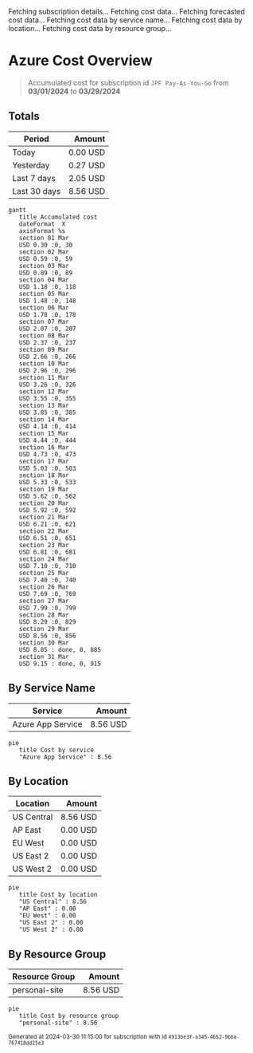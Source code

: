 Fetching subscription details...
Fetching cost data...
Fetching forecasted cost data...
Fetching cost data by service name...
Fetching cost data by location...
Fetching cost data by resource group...
# Azure Cost Overview

> Accumulated cost for subscription id `JPF Pay-As-You-Go` from **03/01/2024** to **03/29/2024**

## Totals

|Period|Amount|
|---|---:|
|Today|0.00 USD|
|Yesterday|0.27 USD|
|Last 7 days|2.05 USD|
|Last 30 days|8.56 USD|

```mermaid
gantt
   title Accumulated cost
   dateFormat  X
   axisFormat %s
   section 01 Mar
   USD 0.30 :0, 30
   section 02 Mar
   USD 0.59 :0, 59
   section 03 Mar
   USD 0.89 :0, 89
   section 04 Mar
   USD 1.18 :0, 118
   section 05 Mar
   USD 1.48 :0, 148
   section 06 Mar
   USD 1.78 :0, 178
   section 07 Mar
   USD 2.07 :0, 207
   section 08 Mar
   USD 2.37 :0, 237
   section 09 Mar
   USD 2.66 :0, 266
   section 10 Mar
   USD 2.96 :0, 296
   section 11 Mar
   USD 3.26 :0, 326
   section 12 Mar
   USD 3.55 :0, 355
   section 13 Mar
   USD 3.85 :0, 385
   section 14 Mar
   USD 4.14 :0, 414
   section 15 Mar
   USD 4.44 :0, 444
   section 16 Mar
   USD 4.73 :0, 473
   section 17 Mar
   USD 5.03 :0, 503
   section 18 Mar
   USD 5.33 :0, 533
   section 19 Mar
   USD 5.62 :0, 562
   section 20 Mar
   USD 5.92 :0, 592
   section 21 Mar
   USD 6.21 :0, 621
   section 22 Mar
   USD 6.51 :0, 651
   section 23 Mar
   USD 6.81 :0, 681
   section 24 Mar
   USD 7.10 :0, 710
   section 25 Mar
   USD 7.40 :0, 740
   section 26 Mar
   USD 7.69 :0, 769
   section 27 Mar
   USD 7.99 :0, 799
   section 28 Mar
   USD 8.29 :0, 829
   section 29 Mar
   USD 8.56 :0, 856
   section 30 Mar
   USD 8.85 : done, 0, 885
   section 31 Mar
   USD 9.15 : done, 0, 915
```

## By Service Name

|Service|Amount|
|---|---:|
|Azure App Service|8.56 USD|

```mermaid
pie
   title Cost by service
   "Azure App Service" : 8.56
```

## By Location

|Location|Amount|
|---|---:|
|US Central|8.56 USD|
|AP East|0.00 USD|
|EU West|0.00 USD|
|US East 2|0.00 USD|
|US West 2|0.00 USD|

```mermaid
pie
   title Cost by location
   "US Central" : 8.56
   "AP East" : 0.00
   "EU West" : 0.00
   "US East 2" : 0.00
   "US West 2" : 0.00
```

## By Resource Group

|Resource Group|Amount|
|---|---:|
|personal-site|8.56 USD|

```mermaid
pie
   title Cost by resource group
   "personal-site" : 8.56
```

<sup>Generated at 2024-03-30 11:15:00 for subscription with id `4913be3f-a345-4652-9bba-767418dd25e3`</sup>
